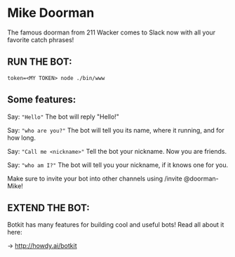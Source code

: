 # Mike Doorman 

The famous doorman from 211 Wacker comes to Slack now with all your favorite catch phrases!

## RUN THE BOT: ##

`token=<MY TOKEN> node ./bin/www`

## Some features: ##

Say: `"Hello"`
The bot will reply "Hello!"

Say: `"who are you?"`
The bot will tell you its name, where it running, and for how long.

Say: `"Call me <nickname>"`
Tell the bot your nickname. Now you are friends.

Say: `"who am I?"`
The bot will tell you your nickname, if it knows one for you.

 Make sure to invite your bot into other channels using /invite @doorman-Mike!

## EXTEND THE BOT: ##
Botkit has many features for building cool and useful bots!
Read all about it here:

-> http://howdy.ai/botkit
